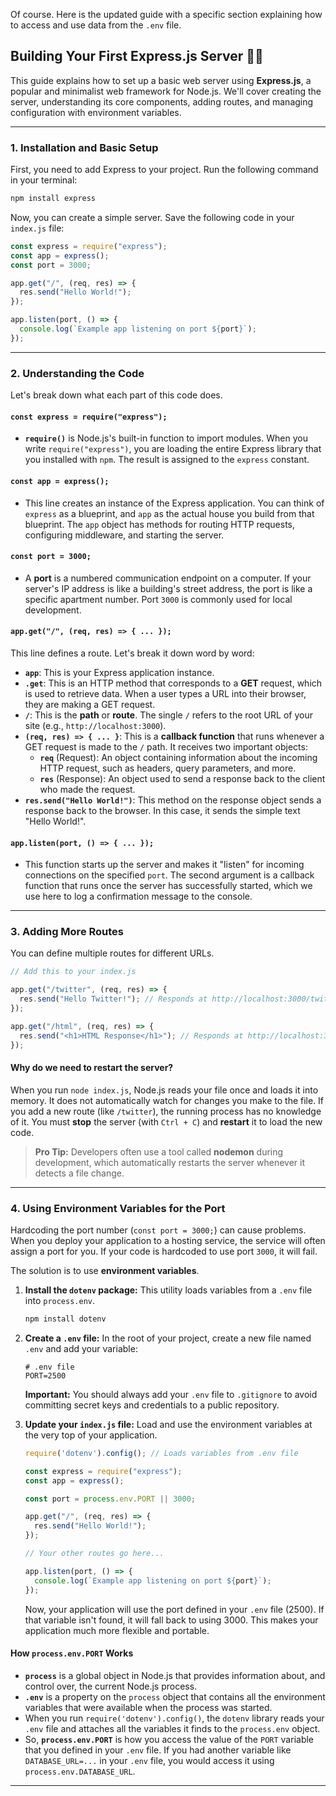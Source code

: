 Of course. Here is the updated guide with a specific section explaining how to access and use data from the `.env` file.

## Building Your First Express.js Server 🧑‍💻

This guide explains how to set up a basic web server using **Express.js**, a popular and minimalist web framework for Node.js. We'll cover creating the server, understanding its core components, adding routes, and managing configuration with environment variables.

-----

### 1\. Installation and Basic Setup

First, you need to add Express to your project. Run the following command in your terminal:

```bash
npm install express
```

Now, you can create a simple server. Save the following code in your `index.js` file:

```javascript
const express = require("express");
const app = express();
const port = 3000;

app.get("/", (req, res) => {
  res.send("Hello World!");
});

app.listen(port, () => {
  console.log(`Example app listening on port ${port}`);
});
```

-----

### 2\. Understanding the Code

Let's break down what each part of this code does.

#### **`const express = require("express");`**

  * **`require()`** is Node.js's built-in function to import modules. When you write `require("express")`, you are loading the entire Express library that you installed with `npm`. The result is assigned to the `express` constant.

#### **`const app = express();`**

  * This line creates an instance of the Express application. You can think of `express` as a blueprint, and `app` as the actual house you build from that blueprint. The `app` object has methods for routing HTTP requests, configuring middleware, and starting the server.

#### **`const port = 3000;`**

  * A **port** is a numbered communication endpoint on a computer. If your server's IP address is like a building's street address, the port is like a specific apartment number. Port `3000` is commonly used for local development.

#### **`app.get("/", (req, res) => { ... });`**

This line defines a route. Let's break it down word by word:

  * **`app`**: This is your Express application instance.
  * **`.get`**: This is an HTTP method that corresponds to a **GET** request, which is used to retrieve data. When a user types a URL into their browser, they are making a GET request.
  * **`/`**: This is the **path** or **route**. The single `/` refers to the root URL of your site (e.g., `http://localhost:3000`).
  * **`(req, res) => { ... }`**: This is a **callback function** that runs whenever a GET request is made to the `/` path. It receives two important objects:
      * **`req`** (Request): An object containing information about the incoming HTTP request, such as headers, query parameters, and more.
      * **`res`** (Response): An object used to send a response back to the client who made the request.
  * **`res.send("Hello World!")`**: This method on the response object sends a response back to the browser. In this case, it sends the simple text "Hello World\!".

#### **`app.listen(port, () => { ... });`**

  * This function starts up the server and makes it "listen" for incoming connections on the specified `port`. The second argument is a callback function that runs once the server has successfully started, which we use here to log a confirmation message to the console.

-----

### 3\. Adding More Routes

You can define multiple routes for different URLs.

```javascript
// Add this to your index.js

app.get("/twitter", (req, res) => {
  res.send("Hello Twitter!"); // Responds at http://localhost:3000/twitter
});

app.get("/html", (req, res) => {
  res.send("<h1>HTML Response</h1>"); // Responds at http://localhost:3000/html
});
```

#### **Why do we need to restart the server?**

When you run `node index.js`, Node.js reads your file once and loads it into memory. It does not automatically watch for changes you make to the file. If you add a new route (like `/twitter`), the running process has no knowledge of it. You must **stop** the server (with `Ctrl + C`) and **restart** it to load the new code.

> **Pro Tip:** Developers often use a tool called **nodemon** during development, which automatically restarts the server whenever it detects a file change.

-----

### 4\. Using Environment Variables for the Port

Hardcoding the port number (`const port = 3000;`) can cause problems. When you deploy your application to a hosting service, the service will often assign a port for you. If your code is hardcoded to use port `3000`, it will fail.

The solution is to use **environment variables**.

1.  **Install the `dotenv` package:**
    This utility loads variables from a `.env` file into `process.env`.

    ```bash
    npm install dotenv
    ```

2.  **Create a `.env` file:**
    In the root of your project, create a new file named `.env` and add your variable:

    ```
    # .env file
    PORT=2500
    ```

    **Important:** You should always add your `.env` file to `.gitignore` to avoid committing secret keys and credentials to a public repository.

3.  **Update your `index.js` file:**
    Load and use the environment variables at the very top of your application.

    ```javascript
    require('dotenv').config(); // Loads variables from .env file

    const express = require("express");
    const app = express();

    const port = process.env.PORT || 3000;

    app.get("/", (req, res) => {
      res.send("Hello World!");
    });

    // Your other routes go here...

    app.listen(port, () => {
      console.log(`Example app listening on port ${port}`);
    });
    ```

    Now, your application will use the port defined in your `.env` file (2500). If that variable isn't found, it will fall back to using 3000. This makes your application much more flexible and portable.

#### **How `process.env.PORT` Works**

  * **`process`** is a global object in Node.js that provides information about, and control over, the current Node.js process.
  * **`.env`** is a property on the `process` object that contains all the environment variables that were available when the process was started.
  * When you run `require('dotenv').config()`, the `dotenv` library reads your `.env` file and attaches all the variables it finds to the `process.env` object.
  * So, **`process.env.PORT`** is how you access the value of the `PORT` variable that you defined in your `.env` file. If you had another variable like `DATABASE_URL=...` in your `.env` file, you would access it using `process.env.DATABASE_URL`.

  ---
